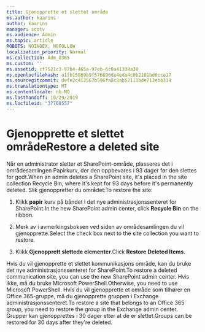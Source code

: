 ```yaml
---
title: Gjenopprette et slettet område
ms.author: kaarins
author: kaarins
manager: scotv
ms.audience: Admin
ms.topic: article
ROBOTS: NOINDEX, NOFOLLOW
localization_priority: Normal
ms.collection: Adm_O365
ms.custom: ''
ms.assetid: cf7521c3-97b4-465a-97eb-6c0a41338a30
ms.openlocfilehash: a1fb15869b9f576696de4eda4c0b2101bd6cca17
ms.sourcegitcommit: defe2c412567b596fa8c3ab52111bde712ebb314
ms.translationtype: MT
ms.contentlocale: nb-NO
ms.lasthandoff: 10/29/2019
ms.locfileid: "37768557"
---
```

# <a name="restore-a-deleted-site"></a><span data-ttu-id="14832-102">Gjenopprette et slettet område</span><span class="sxs-lookup"><span data-stu-id="14832-102">Restore a deleted site</span></span>

<span data-ttu-id="14832-103">Når en administrator sletter et SharePoint-område, plasseres det i områdesamlingen Papirkurv, der den oppbevares i 93 dager før den slettes for godt.</span><span class="sxs-lookup"><span data-stu-id="14832-103">When an admin deletes a SharePoint site, it's placed in the site collection Recycle Bin, where it's kept for 93 days before it's permanently deleted.</span></span> <span data-ttu-id="14832-104">Slik gjenoppretter du området:</span><span class="sxs-lookup"><span data-stu-id="14832-104">To restore the site:</span></span>
  
1. <span data-ttu-id="14832-105">Klikk **papir** kurv på båndet i det nye administrasjonssenteret for SharePoint.</span><span class="sxs-lookup"><span data-stu-id="14832-105">In the new SharePoint admin center, click **Recycle Bin** on the ribbon.</span></span> 
    
2. <span data-ttu-id="14832-106">Merk av i avmerkingsboksen ved siden av områdesamlingen du vil gjenopprette.</span><span class="sxs-lookup"><span data-stu-id="14832-106">Select the check box next to the site collection you want to restore.</span></span>
    
3. <span data-ttu-id="14832-107">Klikk **Gjenopprett slettede elementer**.</span><span class="sxs-lookup"><span data-stu-id="14832-107">Click **Restore Deleted Items**.</span></span>
    
<span data-ttu-id="14832-108">Hvis du vil gjenopprette et slettet kommunikasjons område, kan du bruke det nye administrasjonssenteret for SharePoint.</span><span class="sxs-lookup"><span data-stu-id="14832-108">To restore a deleted communication site, you can use the new SharePoint admin center.</span></span> <span data-ttu-id="14832-109">Hvis ikke, må du bruke Microsoft PowerShell.</span><span class="sxs-lookup"><span data-stu-id="14832-109">Otherwise, you need to use Microsoft PowerShell.</span></span> <span data-ttu-id="14832-110">Hvis du vil gjenopprette et område som tilhører en Office 365-gruppe, må du gjenopprette gruppen i Exchange administrasjonssenteret.</span><span class="sxs-lookup"><span data-stu-id="14832-110">To restore a site that belongs to an Office 365 group, you need to restore the group in the Exchange admin center.</span></span> <span data-ttu-id="14832-111">Grupper kan gjenopprettes i 30 dager etter at de er slettet.</span><span class="sxs-lookup"><span data-stu-id="14832-111">Groups can be restored for 30 days after they're deleted.</span></span>
  

